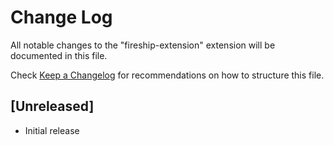 # Change Log

All notable changes to the "fireship-extension" extension will be documented in this file.

Check [Keep a Changelog](http://keepachangelog.com/) for recommendations on how to structure this file.

## [Unreleased]

- Initial release